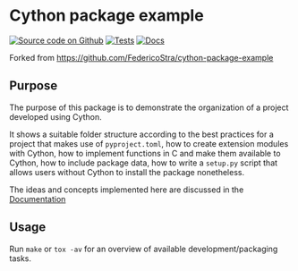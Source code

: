 # Cython package example

[![Source code on Github](https://img.shields.io/badge/goerz--testing-cython--package--example-blue?logo=github)](https://github.com/goerz-testing/cython-package-example)
[![Tests](https://github.com/goerz-testing/cython-package-example/workflows/Tests/badge.svg?branch=master)](https://github.com/goerz-testing/cython-package-example/actions?query=workflow%3ATests)
[![Docs](https://github.com/goerz-testing/cython-package-example/workflows/Docs/badge.svg?branch=master)](https://github.com/goerz-testing/cython-package-example/actions?query=workflow%3ADocs)

Forked from https://github.com/FedericoStra/cython-package-example

## Purpose

The purpose of this package is to demonstrate the organization of a project developed using Cython.

It shows a suitable folder structure according to the best practices for a project that makes use of `pyproject.toml`, how to create extension modules with Cython, how to implement functions in C and make them available to Cython, how to include package data, how to write a `setup.py` script that allows users without Cython to install the package nonetheless.

The ideas and concepts implemented here are discussed in the [Documentation](https://goerz-testing.github.io/cython-package-example)

## Usage

Run `make` or `tox -av` for an overview of available development/packaging tasks.
